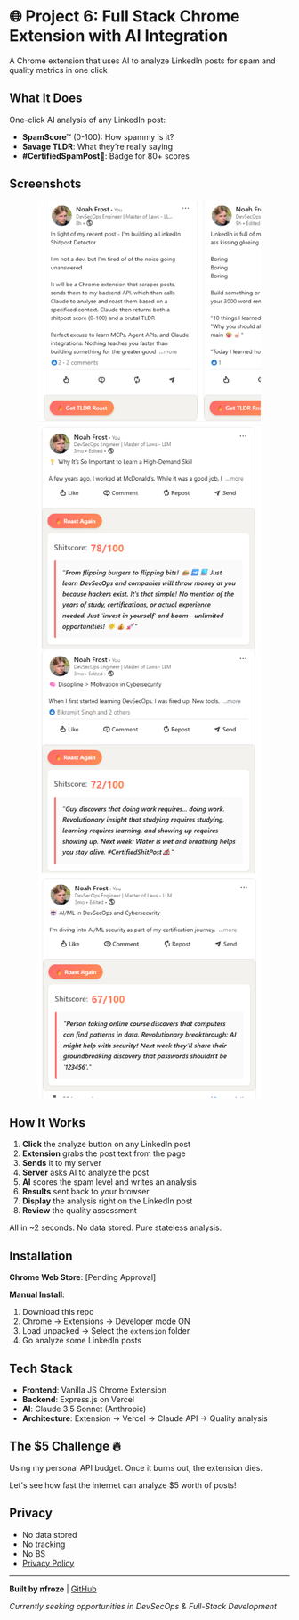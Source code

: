 # 🌐 Project 6: Full Stack Chrome Extension with AI Integration

A Chrome extension that uses AI to analyze LinkedIn posts for spam and quality metrics in one click

## What It Does

One-click AI analysis of any LinkedIn post:
- **SpamScore™** (0-100): How spammy is it?
- **Savage TLDR**: What they're really saying
- **#CertifiedSpamPost📧**: Badge for 80+ scores

## Screenshots

<div align="center">
  <img src="screenshots/1.png" width="400" alt="Analyze Button">
  <img src="screenshots/2.png" width="400" alt="Analysis Result">
  <img src="screenshots/3.png" width="400" alt="High Score">
  <img src="screenshots/4.png" width="400" alt="Certified Spam Post">
</div>

## How It Works

1. **Click** the analyze button on any LinkedIn post
2. **Extension** grabs the post text from the page
3. **Sends** it to my server
4. **Server** asks AI to analyze the post
5. **AI** scores the spam level and writes an analysis
6. **Results** sent back to your browser
7. **Display** the analysis right on the LinkedIn post
8. **Review** the quality assessment

All in ~2 seconds. No data stored. Pure stateless analysis.

## Installation

**Chrome Web Store**: [Pending Approval]

**Manual Install**:
1. Download this repo
2. Chrome → Extensions → Developer mode ON
3. Load unpacked → Select the `extension` folder
4. Go analyze some LinkedIn posts

## Tech Stack

- **Frontend**: Vanilla JS Chrome Extension
- **Backend**: Express.js on Vercel  
- **AI**: Claude 3.5 Sonnet (Anthropic)
- **Architecture**: Extension → Vercel → Claude API → Quality analysis

## The $5 Challenge 🔥

Using my personal API budget. Once it burns out, the extension dies.

Let's see how fast the internet can analyze $5 worth of posts!

## Privacy

- No data stored
- No tracking
- No BS
- [Privacy Policy](./PRIVACY.md)

---

**Built by nfroze** | [GitHub](https://github.com/nfroze)

*Currently seeking opportunities in DevSecOps & Full-Stack Development*